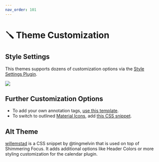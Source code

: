 ```yaml
---
nav_order: 101
---
```


# 🪛 Theme Customization

## Style Settings
This themes supports dozens of customization options via the [Style Settings Plugin](https://github.com/mgmeyers/obsidian-style-settings/).

![](https://user-images.githubusercontent.com/73286100/146689428-e29af1e7-92f8-4dce-afda-ef3545743d96.png)

## Further Customization Options
- To add your own annotation tags, [use this template](https://github.com/chrisgrieser/shimmering-focus/blob/main/CSS%20Snippets/annotation-tag-template.css).
- To switch to outlined [Material Icons](https://fonts.google.com/icons?selected=Material+Icons), add [this CSS snippet](https://github.com/chrisgrieser/shimmering-focus/blob/main/CSS%20Snippets/outlined-material-icons.css).

## Alt Theme
[willemstad](https://github.com/tingmelvin/willemstad) is a CSS snippet by @tingmelvin that is used on top of Shimmering Focus. It adds additional options like Header Colors or more styling customization for the calendar plugin.
